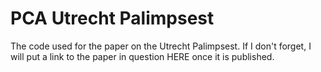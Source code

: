 # PCA Utrecht Palimpsest
The code used for the paper on the Utrecht Palimpsest. If I don't forget, I will put a link to the paper in question HERE once it is published.
